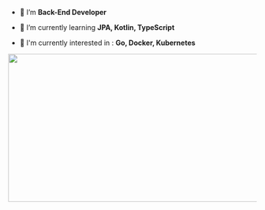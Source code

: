 <!-- ![header](https://capsule-render.vercel.app/api?type=waving&color=auto&height=200&section=header&text=Hello,World!%20🐣&fontSize=70) -->

<p align=center>
	
- 🥑 I’m **Back-End Developer**

- 🌱 I’m currently learning  **JPA, Kotlin, TypeScript**

- 🚀 I'm currently interested in  : **Go, Docker, Kubernetes** 
  
</p>
<a href="https://github.com/devxb/gitanimals">
<img
  src="https://render.gitanimals.org/farms/corazon4815"
  width="600"
  height="300"
/>
</a>
  
<!-- ![Footer](https://capsule-render.vercel.app/api?type=waving&color=auto&height=200&section=footer) -->

<!--
[![Hits](https://hits.seeyoufarm.com/api/count/incr/badge.svg?url=https%3A%2F%2Fgithub.com%2Fcorazon4815&count_bg=%23FBD546&title_bg=%23555555&icon=&icon_color=%23E7E7E7&title=hits&edge_flat=true)](https://hits.seeyoufarm.com)
-->

